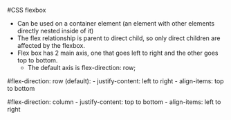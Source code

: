 #CSS flexbox

- Can be used on a container element (an element with other elements directly nested inside of it)
- The flex relationship is parent to direct child, so only direct children are affected by the flexbox.
- Flex box has 2 main axis, one that goes left to right and the other goes top to bottom.
    - The default axis is flex-direction: row;


#flex-direction: row (default):
    - justify-content: left to right
    - align-items: top to bottom
    
#flex-direction: column
    - justify-content: top to bottom
    - align-items: left to right